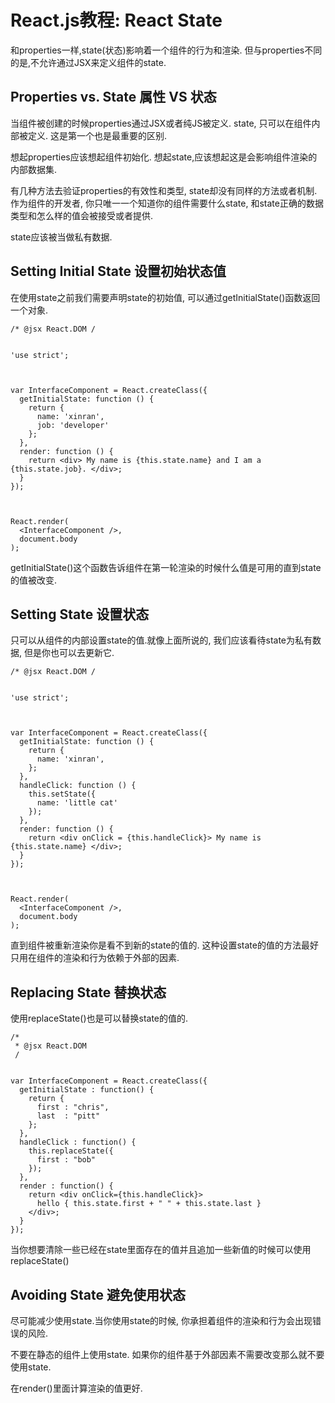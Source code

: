React.js教程: React State
====

和properties一样,state(状态)影响着一个组件的行为和渲染. 但与properties不同的是,不允许通过JSX来定义组件的state.

## Properties vs. State 属性 VS 状态

当组件被创建的时候properties通过JSX或者纯JS被定义. state, 只可以在组件内部被定义. 这是第一个也是最重要的区别.

想起properties应该想起组件初始化. 想起state,应该想起这是会影响组件渲染的内部数据集.

有几种方法去验证properties的有效性和类型, state却没有同样的方法或者机制. 作为组件的开发者, 你只唯一一个知道你的组件需要什么state, 和state正确的数据类型和怎么样的值会被接受或者提供.

state应该被当做私有数据.

## Setting Initial State 设置初始状态值

在使用state之前我们需要声明state的初始值, 可以通过getInitialState()函数返回一个对象.

	/* @jsx React.DOM /
	
	
	'use strict';
	
	
	
	var InterfaceComponent = React.createClass({
	  getInitialState: function () {
	    return {
	      name: 'xinran',
	      job: 'developer'
	    };
	  },
	  render: function () {
	    return <div> My name is {this.state.name} and I am a {this.state.job}. </div>;
	  }
	});
	
	
	
	React.render(
	  <InterfaceComponent />,
	  document.body
	);
	
getInitialState()这个函数告诉组件在第一轮渲染的时候什么值是可用的直到state的值被改变.
	
## Setting State 设置状态
	
只可以从组件的内部设置state的值.就像上面所说的, 我们应该看待state为私有数据, 但是你也可以去更新它.
	
	/* @jsx React.DOM /
	
	
	'use strict';
	
	
	
	var InterfaceComponent = React.createClass({
	  getInitialState: function () {
	    return {
	      name: 'xinran',
	    };
	  },
	  handleClick: function () {
	    this.setState({
	      name: 'little cat'
	    });
	  },
	  render: function () {
	    return <div onClick = {this.handleClick}> My name is {this.state.name} </div>;
	  }
	});
	
	
	
	React.render(
	  <InterfaceComponent />,
	  document.body
	);

直到组件被重新渲染你是看不到新的state的值的. 这种设置state的值的方法最好只用在组件的渲染和行为依赖于外部的因素.

## Replacing State 替换状态

使用replaceState()也是可以替换state的值的.

	/*
	 * @jsx React.DOM
	 /
	
	
	var InterfaceComponent = React.createClass({
	  getInitialState : function() {
	    return {
	      first : "chris",
	      last  : "pitt"
	    };
	  },
	  handleClick : function() {
	    this.replaceState({
	      first : "bob"
	    });
	  },
	  render : function() {
	    return <div onClick={this.handleClick}>
	      hello { this.state.first + " " + this.state.last }
	    </div>;
	  }
	});

当你想要清除一些已经在state里面存在的值并且追加一些新值的时候可以使用replaceState()

## Avoiding State 避免使用状态

尽可能减少使用state.当你使用state的时候, 你承担着组件的渲染和行为会出现错误的风险.

不要在静态的组件上使用state. 如果你的组件基于外部因素不需要改变那么就不要使用state. 

在render()里面计算渲染的值更好.
